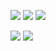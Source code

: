<img src="https://user-images.githubusercontent.com/68889236/103091309-1f777480-4637-11eb-8720-0313648c70e4.png"></img>
<img src = "https://user-images.githubusercontent.com/68889236/103091557-d8d64a00-4637-11eb-9a5e-0bab0731e0c6.png"></img>
<img src = "https://user-images.githubusercontent.com/68889236/103091608-03280780-4638-11eb-8113-def3b9215f6d.png"></img>

<img src = "https://user-images.githubusercontent.com/68889236/103100888-282c7280-4658-11eb-8921-76cda3f3e76f.png"></img>
<img src = "https://user-images.githubusercontent.com/68889236/103100893-2ebaea00-4658-11eb-8d3f-faf5102b927e.png"></img>
